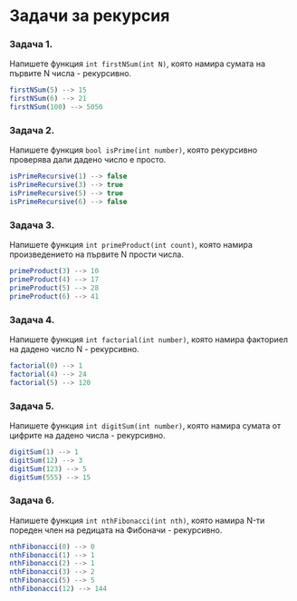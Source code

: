 # Задачи за рекурсия

### Задача 1.
Напишете функция ```int firstNSum(int N)```, която намира сумата на първите N числа - рекурсивно.
```javascript
firstNSum(5) --> 15
firstNSum(6) --> 21
firstNSum(100) --> 5050
```

### Задача 2. 
Напишете функция ```bool isPrime(int number)```, която рекурсивно проверява дали дадено число е просто.
```javascript
isPrimeRecursive(1) --> false
isPrimeRecursive(3) --> true
isPrimeRecursive(5) --> true
isPrimeRecursive(6) --> false
```

### Задача 3.
Напишете функция ```int primeProduct(int count)```, която намира произведението на първите N прости числа. 
```javascript
primeProduct(3) --> 10
primeProduct(4) --> 17
primeProduct(5) --> 28
primeProduct(6) --> 41
```
### Задача 4.
Напишете функция ```int factorial(int number)```, която намира факториел на дадено число N - рекурсивно.
```javascript
factorial(0) --> 1
factorial(4) --> 24
factorial(5) --> 120
```
### Задача 5.
Напишете функция ```int digitSum(int number)```, която намира сумата от цифрите на дадено числа - рекурсивно.
```javascript
digitSum(1) --> 1
digitSum(12) --> 3
digitSum(123) --> 5
digitSum(555) --> 15
```
### Задача 6.
Напишете функция ```int nthFibonacci(int nth)```, която намира N-ти пореден член на редицата на Фибоначи - рекурсивно.
```javascript
nthFibonacci(0) --> 0
nthFibonacci(1) --> 1
nthFibonacci(2) --> 1
nthFibonacci(3) --> 2
nthFibonacci(5) --> 5
nthFibonacci(12) --> 144
```
